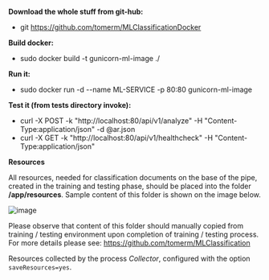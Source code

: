**Download the whole stuff from git-hub:**
- git https://github.com/tomerm/MLClassificationDocker

**Build docker:**
- sudo docker build -t gunicorn-ml-image  ./

**Run it:**
- sudo docker run -d --name ML-SERVICE -p 80:80 gunicorn-ml-image

**Test it (from tests directory invoke):**

- curl -X POST -k "http://localhost:80/api/v1/analyze" -H "Content-Type:application/json" -d @ar.json
- curl -X GET -k "http://localhost:80/api/v1/healthcheck" -H "Content-Type:application/json"

**Resources**

All resources, needed for classification documents on the base of the pipe, created in the training and testing phase,
should be placed into the folder **/app/resources**. Sample content of this folder is shown on the image below.

![image](https://user-images.githubusercontent.com/5329257/55479242-5406f980-5626-11e9-9df2-752dce940e94.png)

 Please observe that content of this folder should manually copied from training / testing environment upon completion of training / testing process. For more details please see: https://github.com/tomerm/MLClassification

Resources collected by the process _Collector_, configured with the option `saveResources=yes`.
